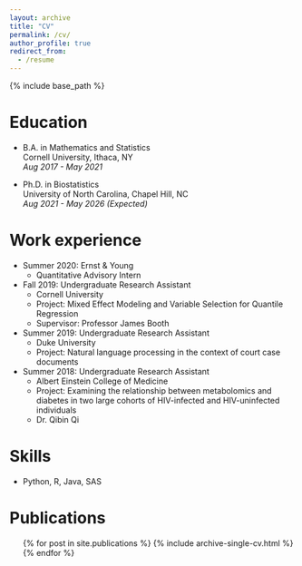 ```yaml
---
layout: archive
title: "CV"
permalink: /cv/
author_profile: true
redirect_from:
  - /resume
---
```


{% include base_path %}

Education
======
* B.A. in Mathematics and Statistics  
Cornell University, Ithaca, NY  
*Aug 2017 - May 2021*

* Ph.D. in Biostatistics  
University of North Carolina, Chapel Hill, NC  
*Aug 2021 - May 2026 (Expected)*


Work experience
======
* Summer 2020: Ernst & Young
  * Quantitative Advisory Intern
* Fall 2019: Undergraduate Research Assistant
  * Cornell University
  * Project: Mixed Effect Modeling and Variable Selection for Quantile Regression
  * Supervisor: Professor James Booth
* Summer 2019: Undergraduate Research Assistant
  * Duke University
  * Project: Natural language processing in the context of court case documents
* Summer 2018: Undergraduate Research Assistant
  * Albert Einstein College of Medicine
  * Project: Examining the relationship between metabolomics and diabetes in
two large cohorts of HIV-infected and HIV-uninfected individuals
  * Dr. Qibin Qi
  
Skills
======
* Python, R, Java, SAS


Publications
======
  <ul>{% for post in site.publications %}
    {% include archive-single-cv.html %}
  {% endfor %}</ul>

